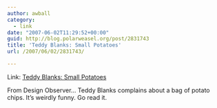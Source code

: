 ```yaml
---
author: awball
category:
  - link
date: "2007-06-02T11:29:52+00:00"
guid: http://blog.polarweasel.org/post/2831743
title: 'Teddy Blanks: Small Potatoes'
url: /2007/06/02/2831743/

---
```

Link: [Teddy Blanks: Small Potatoes](http://www.designobserver.com/archives/024674.html)

From Design Observer… Teddy Blanks complains about a bag of potato chips. It’s weirdly funny. Go read it.

